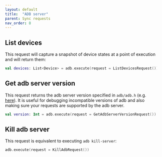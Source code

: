 ```yaml
---
layout: default
title:  "ADB server"
parent: Sync requests
nav_order: 8
---
```


## List devices
This request will capture a snapshot of device states at a point of execution and will return them:
```kotlin
val devices: List<Device> = adb.execute(request = ListDevicesRequest())
```

## Get adb server version
This request returns the adb server version specified in `adb/adb.h`
 (e.g. [here](https://android.googlesource.com/platform/system/core/+/dd7bc3319deb2b77c5d07a51b7d6cd7e11b5beb0/adb/adb.h#36)). It is useful
 for debugging incompatible versions of adb and also making sure your requests are supported by the adb server.

```kotlin
val version: Int = adb.execute(request = GetAdbServerVersionRequest())
```

## Kill adb server
This request is equivalent to executing `adb kill-server`:

```kotlin
adb.execute(request = KillAdbRequest())
```
